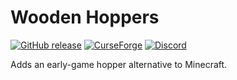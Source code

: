 # Wooden Hoppers

[![GitHub release](https://img.shields.io/github/release/haykam821/Wooden-Hoppers.svg?style=popout&label=github)](https://github.com/haykam821/Wooden-Hoppers/releases/latest)
[![CurseForge](https://img.shields.io/static/v1?style=popout&label=curseforge&message=project&color=6441A4)](https://www.curseforge.com/minecraft/mc-mods/wooden-hoppers)
[![Discord](https://img.shields.io/static/v1?style=popout&label=chat&message=discord&color=7289DA)](https://discord.gg/eXcffmW)

Adds an early-game hopper alternative to Minecraft.
